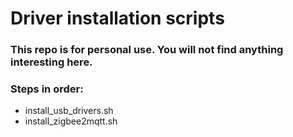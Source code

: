 # Driver installation scripts
### This repo is for personal use. You will not find anything interesting here.

### Steps in order:

- install_usb_drivers.sh
- install_zigbee2mqtt.sh

